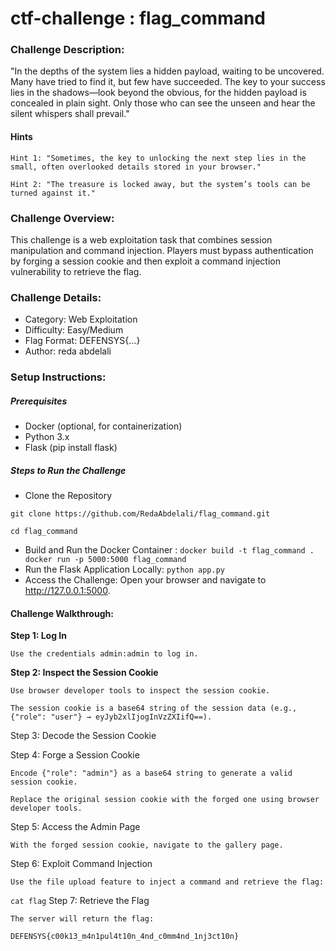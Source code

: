 # ctf-challenge : flag_command
### Challenge Description:

"In the depths of the system lies a hidden payload, waiting to be uncovered. Many have tried to find it, but few have succeeded. The key to your success lies in the shadows—look beyond the obvious, for the hidden payload is concealed in plain sight. Only those who can see the unseen and hear the silent whispers shall prevail."

#### Hints

    Hint 1: "Sometimes, the key to unlocking the next step lies in the small, often overlooked details stored in your browser."

    Hint 2: "The treasure is locked away, but the system’s tools can be turned against it."

### Challenge Overview:

This challenge is a web exploitation task that combines session manipulation and command injection. Players must bypass authentication by forging a session cookie and then exploit a command injection vulnerability to retrieve the flag.

### Challenge Details:
- Category: Web Exploitation
- Difficulty: Easy/Medium
- Flag Format: DEFENSYS{...}
- Author: reda abdelali

### Setup Instructions:
##### Prerequisites
- Docker (optional, for containerization)
- Python 3.x
- Flask (pip install flask)

##### Steps to Run the Challenge
- Clone the Repository
```
git clone https://github.com/RedaAbdelali/flag_command.git
  
cd flag_command
```
- Build and Run the Docker Container :
``
    docker build -t flag_command .
    docker run -p 5000:5000 flag_command
``
- Run the Flask Application Locally:
``
    python app.py
``
- Access the Challenge:
        Open your browser and navigate to http://127.0.0.1:5000.

#### Challenge Walkthrough:
**Step 1: Log In**

    Use the credentials admin:admin to log in.

**Step 2: Inspect the Session Cookie**

    Use browser developer tools to inspect the session cookie.

    The session cookie is a base64 string of the session data (e.g., {"role": "user"} → eyJyb2xlIjogInVzZXIifQ==).

Step 3: Decode the Session Cookie

Step 4: Forge a Session Cookie

    Encode {"role": "admin"} as a base64 string to generate a valid session cookie.

    Replace the original session cookie with the forged one using browser developer tools.

Step 5: Access the Admin Page

    With the forged session cookie, navigate to the gallery page.

Step 6: Exploit Command Injection

    Use the file upload feature to inject a command and retrieve the flag:
``
    cat flag
``
Step 7: Retrieve the Flag

    The server will return the flag:

    DEFENSYS{c00k13_m4n1pul4t10n_4nd_c0mm4nd_1nj3ct10n}
